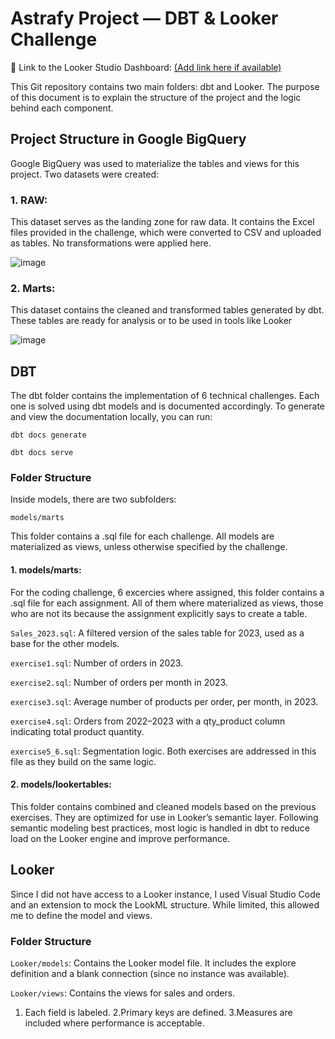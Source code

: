 # Astrafy Project — DBT & Looker Challenge

🔗 Link to the Looker Studio Dashboard: [(Add link here if available)](https://lookerstudio.google.com/reporting/d98ca459-0cc6-4272-9260-c490f97c8543)

This Git repository contains two main folders: dbt and Looker. The purpose of this document is to explain the structure of the project and the logic behind each component.

## Project Structure in Google BigQuery
Google BigQuery was used to materialize the tables and views for this project. Two datasets were created:
### 1. RAW: 
This dataset serves as the landing zone for raw data. It contains the Excel files provided in the challenge, which were converted to CSV and uploaded as tables. No transformations were applied here.

![image](https://github.com/user-attachments/assets/169b45f2-4001-40bf-b77a-8cda81e58719)

### 2. Marts: 
This dataset contains the cleaned and transformed tables generated by dbt. These tables are ready for analysis or to be used in tools like Looker

![image](https://github.com/user-attachments/assets/7900e83e-4eb0-46f5-813c-e09cb95e5482)

## DBT
The dbt folder contains the implementation of 6 technical challenges. Each one is solved using dbt models and is documented accordingly.
To generate and view the documentation locally, you can run: 

```dbt docs generate```

```dbt docs serve```

### Folder Structure
Inside models, there are two subfolders:

```models/marts```

This folder contains a .sql file for each challenge. All models are materialized as views, unless otherwise specified by the challenge.

#### 1. models/marts:
For the coding challenge, 6 excercies where assigned, this folder contains a .sql file for each assignment. All of them where materialized as views, those who are not its because the assignment explicitly says to create a table.

```Sales_2023.sql```: A filtered version of the sales table for 2023, used as a base for the other models.

```exercise1.sql```: Number of orders in 2023.

```exercise2.sql```: Number of orders per month in 2023.

```exercise3.sql```: Average number of products per order, per month, in 2023.

```exercise4.sql```: Orders from 2022–2023 with a qty_product column indicating total product quantity.

```exercise5_6.sql```: Segmentation logic. Both exercises are addressed in this file as they build on the same logic.


#### 2. models/lookertables: 
This folder contains combined and cleaned models based on the previous exercises. They are optimized for use in Looker’s semantic layer.
Following semantic modeling best practices, most logic is handled in dbt to reduce load on the Looker engine and improve performance.

## Looker
Since I did not have access to a Looker instance, I used Visual Studio Code and an extension to mock the LookML structure. While limited, this allowed me to define the model and views.

### Folder Structure
```Looker/models```: Contains the Looker model file. It includes the explore definition and a blank connection (since no instance was available).

```Looker/views```: Contains the views for sales and orders.
1. Each field is labeled.
2.Primary keys are defined.
3.Measures are included where performance is acceptable.
